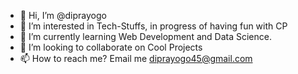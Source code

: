 - 👋 Hi, I’m @diprayogo
- 👀 I’m interested in Tech-Stuffs, in progress of having fun with CP
- 🌱 I’m currently learning Web Development and Data Science.
- 💞️ I’m looking to collaborate on Cool Projects
- 📫 How to reach me? Email me diprayogo45@gmail.com

<!---
diprayogo/diprayogo is a ✨ special ✨ repository because its `README.md` (this file) appears on your GitHub profile.
You can click the Preview link to take a look at your changes.
--->
